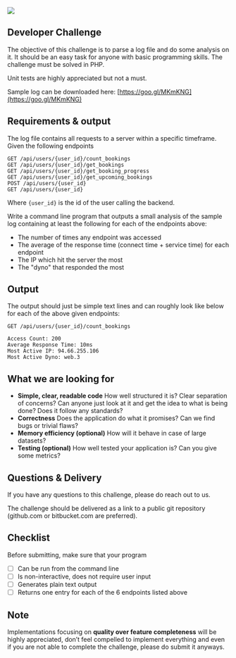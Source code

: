 ![](http://i.imgur.com/XFAzEuc.png)

## Developer Challenge

The objective of this challenge is to parse a log file and do some analysis on it. It should be an easy task for anyone with basic programming skills. The challenge must be solved in PHP.

Unit tests are highly appreciated but not a must.

Sample log can be downloaded here: [https://goo.gl/MKmKNG](https://goo.gl/MKmKNG)

## Requirements & output

The log file contains all requests to a server within a specific timeframe. Given the following endpoints

```
GET /api/users/{user_id}/count_bookings
GET /api/users/{user_id}/get_bookings
GET /api/users/{user_id}/get_booking_progress
GET /api/users/{user_id}/get_upcoming_bookings
POST /api/users/{user_id}
GET /api/users/{user_id}
```

Where `{user_id}` is the id of the user calling the backend.

Write a command line program that outputs a small analysis of the sample log containing at least the following for each of the endpoints above:

- The number of times any endpoint was accessed
- The average of the response time (connect time + service time) for each endpoint
- The IP which hit the server the most
- The "dyno" that responded the most

## Output

The output should just be simple text lines and can roughly look like below for each of the above given endpoints:

```
GET /api/users/{user_id}/count_bookings

Access Count: 200
Average Response Time: 10ms
Most Active IP: 94.66.255.106 
Most Active Dyno: web.3
```

## What we are looking for

- **Simple, clear, readable code** How well structured it is? Clear separation of concerns? Can anyone just look at it and get the idea to
what is being done? Does it follow any standards?
- **Correctness** Does the application do what it promises? Can we find bugs or trivial flaws?
- **Memory efficiency (optional)** How will it behave in case of large datasets?
- **Testing (optional)** How well tested your application is? Can you give some metrics?

## Questions & Delivery

If you have any questions to this challenge, please do reach out to us.

The challenge should be delivered as a link to a public git repository (github.com or bitbucket.com are preferred).

## Checklist

Before submitting, make sure that your program

- [ ] Can be run from the command line
- [ ] Is non-interactive, does not require user input
- [ ] Generates plain text output
- [ ] Returns one entry for each of the 6 endpoints listed above

## Note

Implementations focusing on **quality over feature completeness** will be highly appreciated,  don’t feel compelled to implement everything and even if you are not able to complete the challenge, please do submit it anyways.
